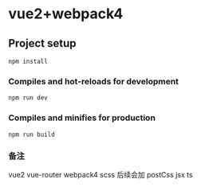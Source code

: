 # vue2+webpack4

## Project setup
```
npm install
```

### Compiles and hot-reloads for development
```
npm run dev
```

### Compiles and minifies for production
```
npm run build
```


### 备注
vue2
vue-router
webpack4
scss
后续会加
postCss
jsx
ts

